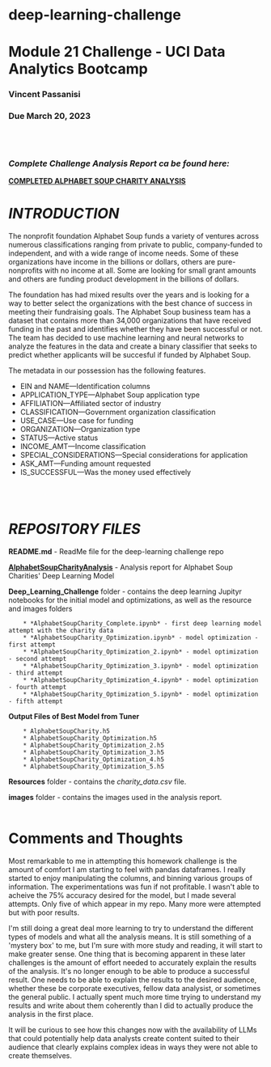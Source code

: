 # deep-learning-challenge
# Module 21 Challenge - UCI Data Analytics Bootcamp

### **Vincent Passanisi**

### **Due March 20, 2023**

<br></br>

### *Complete Challenge Analysis Report ca be found here:*
[**COMPLETED ALPHABET SOUP CHARITY ANALYSIS**](https://github.com/vgpass/deep-learning-challenge/blob/main/AlphabetSoupCharityAnalysis.md)

# ***INTRODUCTION***

The nonprofit foundation Alphabet Soup funds a variety of ventures across numerous classifications ranging from private to public, company-funded to independent, and with a wide range of income needs. Some of these organizations have income in the billions or dollars, others are pure-nonprofits with no income at all. Some are looking for small grant amounts and others are funding product development in the billions of dollars.

The foundation has had mixed results over the years and is looking for a way to better select the organizations with the best chance of success in meeting their fundraising goals. The Alphabet Soup business team has a dataset that contains more than 34,000 organizations that have received funding in the past and identifies whether they have been successful or not. The team has decided to use machine learning and neural networks to analyze the features in the data and create a binary classifier that seeks to predict whether applicants will be succesful if funded by Alphabet Soup.

The metadata in our possession has the following features.

* EIN and NAME—Identification columns
* APPLICATION_TYPE—Alphabet Soup application type
* AFFILIATION—Affiliated sector of industry
* CLASSIFICATION—Government organization classification
* USE_CASE—Use case for funding
* ORGANIZATION—Organization type
* STATUS—Active status
* INCOME_AMT—Income classification
* SPECIAL_CONSIDERATIONS—Special considerations for application
* ASK_AMT—Funding amount requested
* IS_SUCCESSFUL—Was the money used effectively

<br></br>

# ***REPOSITORY FILES***

**README.md** - ReadMe file for the deep-learning challenge repo

[**AlphabetSoupCharityAnalysis**](https://github.com/vgpass/deep-learning-challenge/blob/main/AlphabetSoupCharityAnalysis.md) - Analysis report for Alphabet Soup Charities' Deep Learning Model

**Deep_Learning_Challenge** folder - contains the deep learning Jupityr notebooks for the initial model and optimizations, as well as the resource and images folders

        * *AlphabetSoupCharity_Complete.ipynb* - first deep learning model attempt with the charity data
        * *AlphabetSoupCharity_Optimization.ipynb* - model optimization - first attempt
        * *AlphabetSoupCharity_Optimization_2.ipynb* - model optimization - second attempt
        * *AlphabetSoupCharity_Optimization_3.ipynb* - model optimization - third attempt
        * *AlphabetSoupCharity_Optimization_4.ipynb* - model optimization - fourth attempt
        * *AlphabetSoupCharity_Optimization_5.ipynb* - model optimization - fifth attempt

**Output Files of Best Model from Tuner**

        * AlphabetSoupCharity.h5
        * AlphabetSoupCharity_Optimization.h5
        * AlphabetSoupCharity_Optimization_2.h5
        * AlphabetSoupCharity_Optimization_3.h5
        * AlphabetSoupCharity_Optimization_4.h5
        * AlphabetSoupCharity_Optimization_5.h5

**Resources** folder - contains the *charity_data.csv* file.

**images** folder - contains the images used in the analysis report.
<br></br>

# **Comments and Thoughts**

Most remarkable to me in attempting this homework challenge is the amount of comfort I am starting to feel with pandas dataframes. I really started to enjoy manipulating the columns, and binning various groups of information. The experimentations was fun if not profitable. I wasn't able to acheive the 75% accuracy desired for the model, but I made several attempts. Only five of which appear in my repo. Many more were attempted but with poor results.

I'm still doing a great deal more learning to try to understand the different types of models and what all the analysis means. It is still something of a 'mystery box' to me, but I'm sure with more study and reading, it will start to make greater sense. One thing that is becoming apparent in these later challenges is the amount of effort needed to accurately explain the results of the analysis. It's no longer enough to be able to produce a successful result. One needs to be able to explain the results to the desired audience, whether these be corporate executives, fellow data analysist, or sometimes the general public. I actually spent much more time trying to understand my results and write about them coherently than I did to actually produce the analysis in the first place.

It will be curious to see how this changes now with the availability of LLMs that could potentially help data analysts create content suited to their audience that clearly explains complex ideas in ways they were not able to create themselves.
